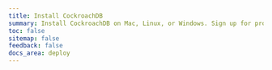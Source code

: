```yaml
---
title: Install CockroachDB
summary: Install CockroachDB on Mac, Linux, or Windows. Sign up for product release notes.
toc: false
sitemap: false
feedback: false
docs_area: deploy
---
```


<script>
$(document).ready(function(){
    // Detect OS and redirect to corresponding install page by default.
    if (navigator.userAgent.indexOf("Linux") !== -1) {
        location = 'install-cockroachdb-linux.html';
    } else if (navigator.userAgent.indexOf("Win") !== -1) {
        location = 'install-cockroachdb-windows.html';
    } else {
        location = 'install-cockroachdb-mac.html';
    }
});
</script>